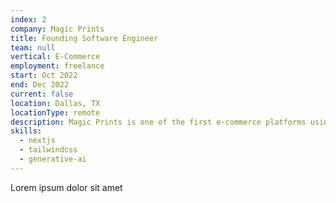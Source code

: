 ```yaml
---
index: 2
company: Magic Prints
title: Founding Software Engineer
team: null
vertical: E-Commerce
employment: freelance
start: Oct 2022
end: Dec 2022
current: false
location: Dallas, TX
locationType: remote
description: Magic Prints is one of the first e-commerce platforms using generative AI to develop clothing. I worked with my co-founder to build the company up from scratch. Successfully exited.
skills:
  - nextjs
  - tailwindcss
  - generative-ai
---
```


Lorem ipsum dolor sit amet
